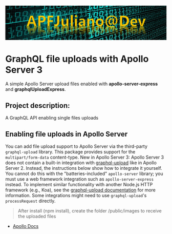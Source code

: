![Juliano Costa](https://raw.githubusercontent.com/julianojcs/julianojcs.github.io/master/apfjuliano.dev.png)
# GraphQL file uploads with Apollo Server 3
A simple Apollo Server upload files enabled with **apollo-server-express** and **graphqlUploadExpress**.

## Project description:
A GraphQL API enabling single files uploads

## Enabling file uploads in Apollo Server
You can add file upload support to Apollo Server via the third-party `graphql-upload` library. This package provides support for the `multipart/form-data` content-type.
New in Apollo Server 3: Apollo Server 3 does not contain a built-in integration with [graphql-upload](https://npm.im/graphql-upload) like in Apollo Server 2. Instead, the instructions below show how to integrate it yourself. You cannot do this with the "batteries-included" `apollo-server` library; you must use a web framework integration such as `apollo-server-express` instead. To implement similar functionality with another Node.js HTTP framework (e.g., Koa), see the [graphql-upload documentation](https://github.com/jaydenseric/graphql-upload) for more information. Some integrations might need to use `graphql-upload`'s `processRequest` directly.

> After install (npm install), create the folder /public/images to receive the uploaded files

* [Apollo Docs](https://www.apollographql.com/docs/apollo-server/data/file-uploads/#gatsby-focus-wrapper)
